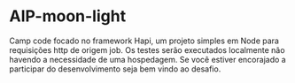 # AIP-moon-light
Camp code focado no framework Hapi, um projeto simples em Node para requisições http de origem job. Os testes serão executados localmente não havendo a necessidade de uma hospedagem. Se você estiver encorajado a participar do desenvolvimento seja bem vindo ao desafio.
